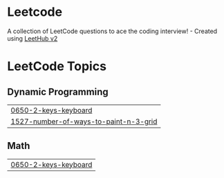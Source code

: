 # Leetcode
A collection of LeetCode questions to ace the coding interview! - Created using [LeetHub v2](https://github.com/arunbhardwaj/LeetHub-2.0)

<!---LeetCode Topics Start-->
# LeetCode Topics
## Dynamic Programming
|  |
| ------- |
| [0650-2-keys-keyboard](https://github.com/vaibav03/Leetcode/tree/master/0650-2-keys-keyboard) |
| [1527-number-of-ways-to-paint-n-3-grid](https://github.com/vaibav03/Leetcode/tree/master/1527-number-of-ways-to-paint-n-3-grid) |
## Math
|  |
| ------- |
| [0650-2-keys-keyboard](https://github.com/vaibav03/Leetcode/tree/master/0650-2-keys-keyboard) |
<!---LeetCode Topics End-->